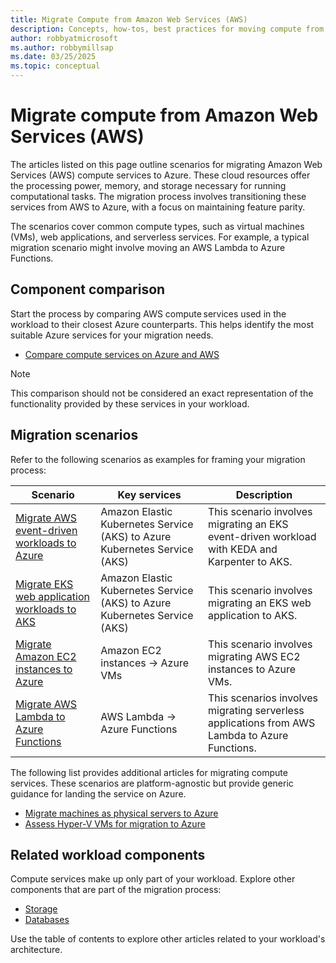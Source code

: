 ```yaml
---
title: Migrate Compute from Amazon Web Services (AWS)
description: Concepts, how-tos, best practices for moving compute from AWS to Azure.
author: robbyatmicrosoft
ms.author: robbymillsap
ms.date: 03/25/2025
ms.topic: conceptual
---
```


# Migrate compute from Amazon Web Services (AWS)

The articles listed on this page outline scenarios for migrating Amazon Web Services (AWS) compute services to Azure. These cloud resources offer the processing power, memory, and storage necessary for running computational tasks. The migration process involves transitioning these services from AWS to Azure, with a focus on maintaining feature parity.

The scenarios cover common compute types, such as virtual machines (VMs), web applications, and serverless services. For example, a typical migration scenario might involve moving an AWS Lambda to Azure Functions.

## Component comparison

Start the process by comparing AWS compute services used in the workload to their closest Azure counterparts. This helps identify the most suitable Azure services for your migration needs.

* [Compare compute services on Azure and AWS](/azure/architecture/aws-professional/compute)

> [!NOTE]
> This comparison should not be considered an exact representation of the functionality provided by these services in your workload. 

## Migration scenarios

Refer to the following scenarios as examples for framing your migration process:

| Scenario | Key services | Description |
|----------|--------------|-------------|
| [Migrate AWS event-driven workloads to Azure](/azure/aks/eks-edw-overview) | Amazon Elastic Kubernetes Service (AKS) to Azure Kubernetes Service (AKS) | This scenario involves migrating an EKS event-driven workload with KEDA and Karpenter to AKS. |
| [Migrate EKS web application workloads to AKS](/azure/aks/eks-web-overview) | Amazon Elastic Kubernetes Service (AKS) to Azure Kubernetes Service (AKS) | This scenario involves migrating an EKS web application to AKS. |
| [Migrate Amazon EC2 instances to Azure](/azure/migrate/tutorial-migrate-aws-virtual-machines) | Amazon EC2 instances -> Azure VMs | This scenario involves migrating AWS EC2 instances to Azure VMs. |
| [Migrate AWS Lambda to Azure Functions](/azure/azure-functions/migration/lambda-functions-migration-overview) | AWS Lambda -> Azure Functions | This scenarios involves migrating serverless applications from AWS Lambda to Azure Functions. |

The following list provides additional articles for migrating compute services. These scenarios are platform-agnostic but provide generic guidance for landing the service on Azure.

* [Migrate machines as physical servers to Azure](/azure/migrate/tutorial-migrate-physical-virtual-machines)
* [Assess Hyper-V VMs for migration to Azure](/azure/migrate/tutorial-assess-hyper-v)

## Related workload components

Compute services make up only part of your workload. Explore other components that are part of the migration process:

- [Storage](./migrate-storage-from-aws.md)
- [Databases](./migrate-databases-from-aws.md)

Use the table of contents to explore other articles related to your workload's architecture.
